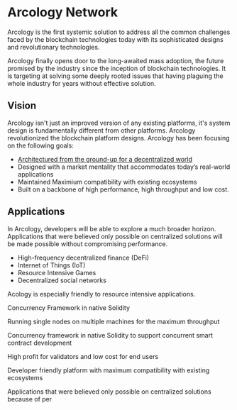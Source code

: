# Arcology Network

Arcology is the first systemic solution to address all the common challenges faced by the blockchain technologies today with its sophisticated designs and revolutionary technologies. 

Arcology finally opens door to the long-awaited mass adoption, the future promised by the industry since the inception of blockchain technologies. It is targeting at solving some deeply rooted issues that having plaguing the whole industry for years without effective solution.

## Vision

Arcology isn't just an improved version of any existing platforms, it's system design is fundamentally different from other platforms. Arcology revolutionized the blockchain platform designs. Arcology has been focusing on the following goals:

- [Architectured from the ground-up for a decentralized world](../../arcology-overview/arcology-overview.md)
- Designed with a market mentality that accommodates today’s real-world applications
- Maintained Maximium compatibility with existing ecosystems
- Built on a backbone of high performance, high throughput and low cost.

## Applications

In Arcology, developers will be able to explore a much broader horizon. Applications that were believed only possible on centralized solutions will be made possible without compromising performance.

- High-frequency decentralized finance (DeFi)
- Internet of Things (IoT)
- Resource Intensive Games
- Decentralized social networks

Acology is especially friendly to resource intensive applications.

Concurrency Framework in native Solidity

Running single nodes on multiple machines for the maximum throughput

Concurrency framework in native Solidity to support concurrent smart contract development

High profit for validators and low cost for end users

Developer friendly platform with maximum compatibility with existing ecosystems

Applications that were believed only possible on centralized solutions because of per